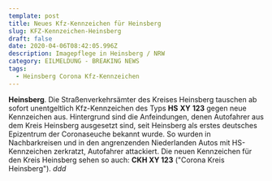 ```yaml
---
template: post
title: Neues Kfz-Kennzeichen für Heinsberg
slug: KFZ-Kennzeichen-Heinsberg
draft: false
date: 2020-04-06T08:42:05.996Z
description: Imagepflege in Heinsberg / NRW
category: EILMELDUNG - BREAKING NEWS
tags:
  - Heinsberg Corona Kfz-Kennzeichen
---
```

**Heinsberg**. Die Straßenverkehrsämter des Kreises Heinsberg tauschen ab sofort unentgeltlich Kfz-Kennzeichen des Typs **HS** **XY** **123** gegen neue Kennzeichen aus. Hintergrund sind die Anfeindungen, denen Autofahrer aus dem Kreis Heinsberg ausgesetzt sind, seit Heinsberg als erstes deutsches Epizentrum der Coronaseuche bekannt wurde. So wurden in Nachbarkreisen und in den angrenzenden Niederlanden Autos mit HS-Kennzeichen zerkratzt, Autofahrer attackiert. Die neuen Kennzeichen für den Kreis Heinsberg sehen so auch: **CKH XY 123** ("Corona Kreis Heinsberg"). *ddd*